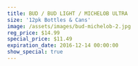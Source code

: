 ```yaml
---
title: BUD / BUD LIGHT / MICHELOB ULTRA
size: '12pk Bottles & Cans'
image: /assets/images/bud-michelob-2.jpg
reg_price: $14.99
special_price: $11.49
expiration_date: 2016-12-14 00:00:00
show_special: true
---
```



